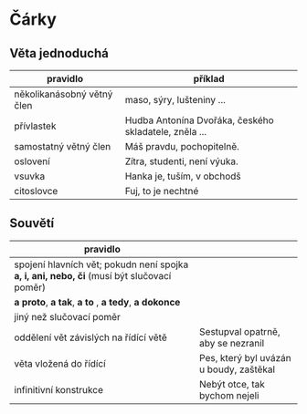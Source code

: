 # Čárky

## Věta jednoduchá

| pravidlo                   | příklad                                               |
| -------------------------- | ----------------------------------------------------- |
| několikanásobný větný člen | maso, sýry, lušteniny ...                             |
| přívlastek                 | Hudba Antonína Dvořáka, českého skladatele, zněla ... |
| samostatný větný člen      | Máš pravdu, pochopitelně.                             |
| oslovení                   | Zítra, studenti, není výuka.                          |
| vsuvka                     | Hanka je, tuším, v obchodš                            |
| citoslovce                 | Fuj, to je nechtné                                    |

## Souvětí

| pravidlo                                                                                    |                                         |
| ------------------------------------------------------------------------------------------- | --------------------------------------- |
| spojení hlavních vět; pokudn není spojka **a, i, ani, nebo, či** (musí být slučovací poměr) |
| **a proto**, **a tak**, **a to** , **a tedy**, **a dokonce**                                |
| jiný než slučovací poměr                                                                    |
| oddělení vět závislých na řídící větě                                                       | Sestupval opatrně, aby se nezranil      |
| věta vložená do řídící                                                                      | Pes, který byl uvázán u boudy, zaštěkal |
| infinitivní konstrukce                                                                      | Nebýt otce, tak bychom nejeli           |
